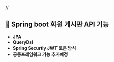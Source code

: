 //
## 🙌 Spring boot 회원 게시판 API 기능

- **JPA**
- **QueryDsl**
- **Spring Securtiy JWT 토큰 방식**
- **공통프레임워크 기능 추가예정** 